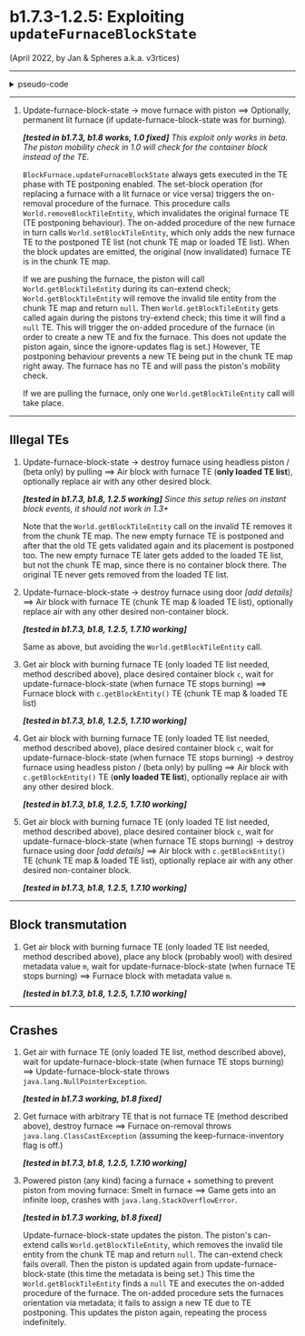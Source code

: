 # b1.7.3-1.2.5: Exploiting `updateFurnaceBlockState`

(April 2022, by Jan & Spheres a.k.a. v3rtices)

---

<details><summary>pseudo-code</summary>

```
updateFurnaceBlockState burning, blockPos:
    metadata   = getBlockMetadata   blockPos
    tileEntity = getBlockTileEntity blockPos
    
    # flag that prevents destroyed furnaces from dropping items
    set keepFurnaceInventory
    
    if burning then setBlockWithNotify blockPos litFurnace
               else setBlockWithNotify blockPos    furnace
    
    clear keepFurnaceInventory
    
    setBlockMetadataWithNotify blockPos metadata
    
    # ONLY b1.8+ --
    if tileEntity == null then return
    # --
    
    validateTileEntity     tileEntity
    setBlockTileEntity pos tileEntity
```
</details>

---

1. Update-furnace-block-state &rarr; move furnace with piston
    &xrArr; Optionally, permanent lit furnace (if update-furnace-block-state was for burning).

    ___\[tested in b1.7.3, b1.8 works, 1.0 fixed\]___ _This exploit only works in beta. The piston mobility check in 1.0 will check for the container block instead of the TE._

    `BlockFurnace.updateFurnaceBlockState` always gets executed in the TE phase with TE postponing enabled. The set-block operation (for replacing a furnace with a lit furnace or vice versa) triggers the on-removal procedure of the furnace. This procedure calls `World.removeBlockTileEntity`, which invalidates the original furnace TE (TE postponing behaviour). The on-added procedure of the new furnace in turn calls `World.setBlockTileEntity`, which only adds the new furnace TE to the postponed TE list (not chunk TE map or loaded TE list). When the block updates are emitted, the original (now invalidated) furnace TE is in the chunk TE map.
    
    If we are pushing the furnace, the piston will call `World.getBlockTileEntity` during its can-extend check; `World.getBlockTileEntity` will remove the invalid tile entity from the chunk TE map and return `null`. Then `World.getBlockTileEntity` gets called again during the pistons try-extend check; this time it will find a `null` TE. This will trigger the on-added procedure of the furnace (in order to create a new TE and fix the furnace. This does not update the piston again, since the ignore-updates flag is set.) However, TE postponing behaviour prevents a new TE being put in the chunk TE map right away. The furnace has no TE and will pass the piston's mobility check.
    
    If we are pulling the furnace, only one `World.getBlockTileEntity` call will take place.

---

## Illegal TEs

1. Update-furnace-block-state &rarr; destroy furnace using headless piston / (beta only) by pulling
    &xrArr; Air block with furnace TE (__only loaded TE list__), optionally replace air with any other desired block.

    ___\[tested in b1.7.3, b1.8, 1.2.5 working\]___ _Since this setup relies on instant block events, it should not work in 1.3+_
    
    Note that the `World.getBlockTileEntity` call on the invalid TE removes it from the chunk TE map. The new empty furnace TE is postponed and after that the old TE gets validated again and its placement is postponed too. The new empty furnace TE later gets added to the loaded TE list, but not the chunk TE map, since there is no container block there. The original TE never gets removed from the loaded TE list.

2. Update-furnace-block-state &rarr; destroy furnace using door _\[add details\]_
    &xrArr; Air block with furnace TE (chunk TE map & loaded TE list), optionally replace air with any other desired non-container block.
    
    ___\[tested in b1.7.3, b1.8, 1.2.5, 1.7.10 working\]___
    
    Same as above, but avoiding the `World.getBlockTileEntity` call.

3. Get air block with burning furnace TE (only loaded TE list needed, method described above), place desired container block `c`, wait for update-furnace-block-state (when furnace TE stops burning)
    &xrArr; Furnace block with `c.getBlockEntity()` TE (chunk TE map & loaded TE list)
    
    ___\[tested in b1.7.3, b1.8, 1.2.5, 1.7.10 working\]___

4. Get air block with burning furnace TE (only loaded TE list needed, method described above), place desired container block `c`, wait for update-furnace-block-state (when furnace TE stops burning) &rarr; destroy furnace using headless piston / (beta only) by pulling
    &xrArr; Air block with `c.getBlockEntity()` TE (__only loaded TE list__), optionally replace air with any other desired block.
    
    ___\[tested in b1.7.3, b1.8, 1.2.5, 1.7.10 working\]___

5. Get air block with burning furnace TE (only loaded TE list needed, method described above), place desired container block `c`, wait for update-furnace-block-state (when furnace TE stops burning) &rarr; destroy furnace using door _\[add details\]_
    &xrArr; Air block with `c.getBlockEntity()` TE (chunk TE map & loaded TE list), optionally replace air with any other desired non-container block.
    
    ___\[tested in b1.7.3, b1.8, 1.2.5, 1.7.10 working\]___

---

## Block transmutation

1. Get air block with burning furnace TE (only loaded TE list needed, method described above), place any block (probably wool) with desired metadata value `m`, wait for update-furnace-block-state (when furnace TE stops burning)
    &xrArr; Furnace block with metadata value `m`.
    
    ___\[tested in b1.7.3, b1.8, 1.2.5, 1.7.10 working\]___

---

## Crashes

1. Get air with furnace TE (only loaded TE list, method described above), wait for update-furnace-block-state (when furnace TE stops burning)
    &xrArr; Update-furnace-block-state throws `java.lang.NullPointerException`.

    ___\[tested in b1.7.3 working, b1.8 fixed\]___

2. Get furnace with arbitrary TE that is not furnace TE (method described above), destroy furnace
    &xrArr; Furnace on-removal throws `java.lang.ClassCastException` (assuming the keep-furnace-inventory flag is off.)

    ___\[tested in b1.7.3, b1.8, 1.2.5, 1.7.10 working\]___

3. Powered piston (any kind) facing a furnace + something to prevent piston from moving furnace: Smelt in furnace
    &xrArr; Game gets into an infinite loop, crashes with `java.lang.StackOverflowError`.

    ___\[tested in b1.7.3 working, b1.8 fixed\]___
    
    Update-furnace-block-state updates the piston. The piston's can-extend calls `World.getBlockTileEntity`, which removes the invalid tile entity from the chunk TE map and return `null`. The can-extend check fails overall. Then the piston is updated again from update-furnace-block-state (this time the metadata is being set.) This time the `World.getBlockTileEntity` finds a `null` TE and executes the on-added procedure of the furnace. The on-added procedure sets the furnaces orientation via metadata; it fails to assign a new TE due to TE postponing. This updates the piston again, repeating the process indefinitely.

